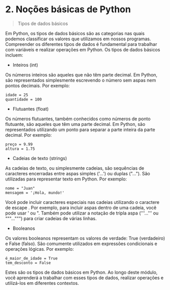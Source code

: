 # 2. Noções básicas de Python

> Tipos de dados básicos

Em Python, os tipos de dados básicos são as categorias nas quais podemos classificar os valores que utilizamos em nossos programas. Compreender os diferentes tipos de dados é fundamental para trabalhar com variáveis e realizar operações em Python. Os tipos de dados básicos incluem:

- Inteiros (int)

Os números inteiros são aqueles que não têm parte decimal. Em Python, são representados simplesmente escrevendo o número sem aspas nem pontos decimais. Por exemplo:

```
idade = 25
quantidade = 100
```

- Flutuantes (float)

Os números flutuantes, também conhecidos como números de ponto flutuante, são aqueles que têm uma parte decimal. Em Python, são representados utilizando um ponto para separar a parte inteira da parte decimal. Por exemplo:

```
preço = 9.99
altura = 1.75
```

- Cadeias de texto (strings)

As cadeias de texto, ou simplesmente cadeias, são sequências de caracteres encerradas entre aspas simples ('...') ou duplas ("..."). São utilizadas para representar texto em Python. Por exemplo:

```
nome = "Juan"
mensagem = '¡Hola, mundo!'
```

Você pode incluir caracteres especiais nas cadeias utilizando o caractere de escape \. Por exemplo, para incluir aspas dentro de uma cadeia, você pode usar \' ou \". Também pode utilizar a notação de tripla aspa ('''...''' ou """...""") para criar cadeias de várias linhas.

- Booleanos

Os valores booleanos representam os valores de verdade: True (verdadeiro) e False (falso). São comumente utilizados em expressões condicionais e operações lógicas. Por exemplo:

```
é_maior_de_idade = True
tem_desconto = False
```

Estes são os tipos de dados básicos em Python. Ao longo deste módulo, você aprenderá a trabalhar com esses tipos de dados, realizar operações e utilizá-los em diferentes contextos.